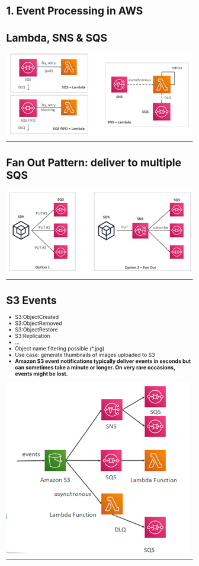 # 1. Event Processing in AWS

# Lambda, SNS & SQS

![1%20Event%20Processing%20in%20AWS/Untitled.png](1%20Event%20Processing%20in%20AWS/Untitled.png)

---

# Fan Out Pattern: deliver to multiple SQS

![1%20Event%20Processing%20in%20AWS/Untitled%201.png](1%20Event%20Processing%20in%20AWS/Untitled%201.png)

---

# S3 Events

- S3:ObjectCreated
- S3:ObjectRemoved
- S3:ObjectRestore
- S3:Replication
- ...
- Object name filtering possible (*.jpg)
- Use case: generate thumbnails of images uploaded to S3
- **Amazon S3 event notifications typically deliver events in seconds but can sometimes take a minute or longer. On very rare occasions, events might be lost.**

![1%20Event%20Processing%20in%20AWS/Untitled%202.png](1%20Event%20Processing%20in%20AWS/Untitled%202.png)

---